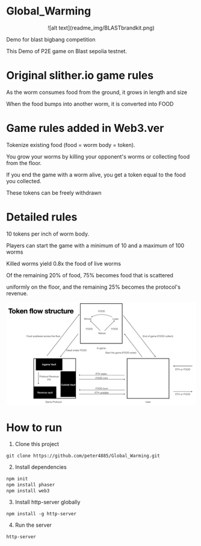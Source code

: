 # Global_Warming
<div align="center">
  ![alt text](readme_img/BLASTbrandkit.png)
</div>

Demo for blast bigbang competition 

This Demo of P2E game on Blast sepolia testnet.

# Original slither.io game rules
As the worm consumes food from the ground, it grows in length and size

When the food bumps into another worm, it is converted into FOOD

# Game rules added in Web3.ver
Tokenize existing food (food = worm body = token).

You grow your worms by killing your opponent's worms or collecting food from the floor.

If you end the game with a worm alive, you get a token equal to the food you collected.

These tokens can be freely withdrawn

# Detailed rules
10 tokens per inch of worm body.

Players can start the game with a minimum of 10 and a maximum of 100 worms

Killed worms yield 0.8x the food of live worms

Of the remaining 20% of food, 75% becomes food that is scattered 

uniformly on the floor, and the remaining 25% becomes the protocol's revenue.

![alt text](./readme_img/Token_flow.png)

# How to run
1. Clone this project

```
git clone https://github.com/peter4885/Global_Warming.git
```

2. Install dependencies

```
npm init
npm install phaser
npm install web3
```

3. Install http-server globally

```
npm install -g http-server
```

4. Run the server

```
http-server
```
